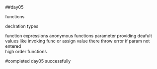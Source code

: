 ##day05

functions

declration types

function expressions
anonymous functions
parameter providing deafult values like invoking func or assign value there
throw error if param not entered  
high order functions

#completed day05 successfully